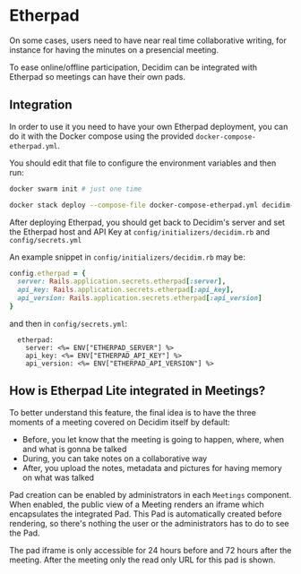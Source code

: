 # Etherpad

On some cases, users need to have near real time collaborative writing, for instance for having the minutes on a presencial meeting.

To ease online/offline participation, Decidim can be integrated with Etherpad so meetings can have their own pads.

## Integration

In order to use it you need to have your own Etherpad deployment, you can do it
with the Docker compose using the provided `docker-compose-etherpad.yml`.

You should edit that file to configure the environment variables and then run:

```sh
docker swarm init # just one time

docker stack deploy --compose-file docker-compose-etherpad.yml decidim-etherpad
```

After deploying Etherpad, you should get back to Decidim's server and set the Etherpad host and API Key at
`config/initializers/decidim.rb` and `config/secrets.yml`

An example snippet in `config/initializers/decidim.rb` may be:

```ruby
config.etherpad = {
  server: Rails.application.secrets.etherpad[:server],
  api_key: Rails.application.secrets.etherpad[:api_key],
  api_version: Rails.application.secrets.etherpad[:api_version]
}
```

and then in `config/secrets.yml`:

```
  etherpad:
    server: <%= ENV["ETHERPAD_SERVER"] %>
    api_key: <%= ENV["ETHERPAD_API_KEY"] %>
    api_version: <%= ENV["ETHERPAD_API_VERSION"] %>
```

## How is Etherpad Lite integrated in Meetings?

To better understand this feature, the final idea is to have the three moments of a meeting covered on Decidim itself by default:

- Before, you let know that the meeting is going to happen, where, when and what is gonna be talked
- During, you can take notes on a collaborative way
- After, you upload the notes, metadata and pictures for having memory on what was talked

Pad creation can be enabled by administrators in each `Meetings` component. When enabled, the public view of a Meeting renders an iframe which encapsulates the integrated Pad. This Pad is automatically created before rendering, so there's nothing the user or the administrators has to do to see the Pad.

The pad iframe is only accessible for 24 hours before and 72 hours after the meeting. After the meeting only the read only URL for this pad is shown.
